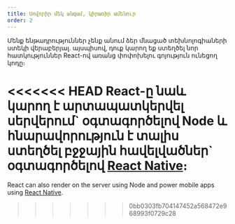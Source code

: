 ```yaml
---
title: Սովորիր մեկ անգամ, կիրառիր ամենուր
order: 2
---
```


Մենք ենթադրություններ չենք անում ձեր մնացած տեխնոլոգիաների ստեկի վերաբերյալ. այսպիսով, դուք կարող եք ստեղծել նոր հատկություններ React-ով առանց փոփոխելու գոյություն ունեցող կոդը։

<<<<<<< HEAD
React-ը նաև կարող է արտապատկերվել սերվերում\` օգտագործելով Node և հնարավորություն է տալիս ստեղծել բջջային հավելվածներ\` օգտագործելով [React Native](https://facebook.github.io/react-native/)։
=======
React can also render on the server using Node and power mobile apps using [React Native](https://reactnative.dev/).
>>>>>>> 0bb0303fb704147452a568472e968993f0729c28
